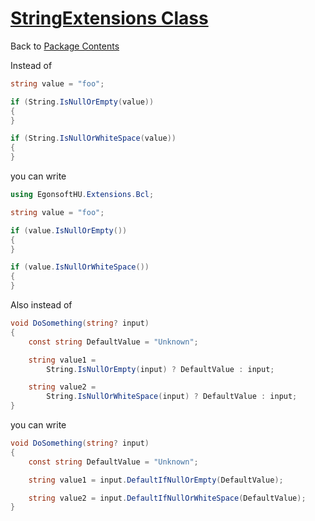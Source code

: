 ﻿# [StringExtensions Class](help/html/T_EgonsoftHU_Extensions_Bcl_StringExtensions.htm)

Back to [Package Contents](https://github.com/gcsizmadia/EgonsoftHU.Extensions.Bcl#package-contents)

Instead of
```C#
string value = "foo";

if (String.IsNullOrEmpty(value))
{
}

if (String.IsNullOrWhiteSpace(value))
{
}
```
you can write
```C#
using EgonsoftHU.Extensions.Bcl;

string value = "foo";

if (value.IsNullOrEmpty())
{
}

if (value.IsNullOrWhiteSpace())
{
}
```

Also instead of
```C#
void DoSomething(string? input)
{
    const string DefaultValue = "Unknown";

    string value1 =
        String.IsNullOrEmpty(input) ? DefaultValue : input;

    string value2 =
        String.IsNullOrWhiteSpace(input) ? DefaultValue : input;
}
```
you can write
```C#
void DoSomething(string? input)
{
    const string DefaultValue = "Unknown";

    string value1 = input.DefaultIfNullOrEmpty(DefaultValue);

    string value2 = input.DefaultIfNullOrWhiteSpace(DefaultValue);
}
```
